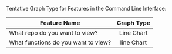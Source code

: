 Tentative Graph Type for Features in the Command Line Interface:

| Feature Name        | Graph Type         |
| ------------- |:-------------:|
| What repo do you want to view?           | Line Chart|
| What functions do you want to view?      | line Chart|
